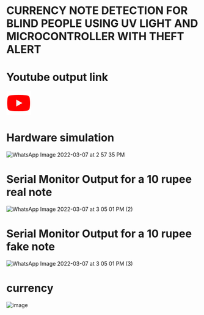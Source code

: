 # CURRENCY NOTE DETECTION FOR BLIND PEOPLE USING UV LIGHT AND MICROCONTROLLER WITH THEFT ALERT
# Youtube output link
[![IMAGE ALT TEXT](https://github.com/karthick0403/M2-EmbSys/blob/main/project/6_images%20and%20videos/youtube.png)](https://youtu.be/2IQhoYMBPPk)

# Hardware simulation

![WhatsApp Image 2022-03-07 at 2 57 35 PM](https://user-images.githubusercontent.com/98890597/157004745-48a51c1c-d848-4ae5-b669-8284f18f832f.jpeg)

# Serial Monitor Output for a 10 rupee real note

![WhatsApp Image 2022-03-07 at 3 05 01 PM (2)](https://user-images.githubusercontent.com/98890597/157005557-b153d42a-3389-460f-b7df-b4a3438a992b.jpeg)

# Serial Monitor Output for a 10 rupee fake note

![WhatsApp Image 2022-03-07 at 3 05 01 PM (3)](https://user-images.githubusercontent.com/98890597/157005646-bec8d62f-c70a-485b-9b3b-1d2a6805a819.jpeg)

# currency 
![image](https://user-images.githubusercontent.com/98890597/157271927-10fe5249-b171-4987-b6db-710d31daa98f.png)



